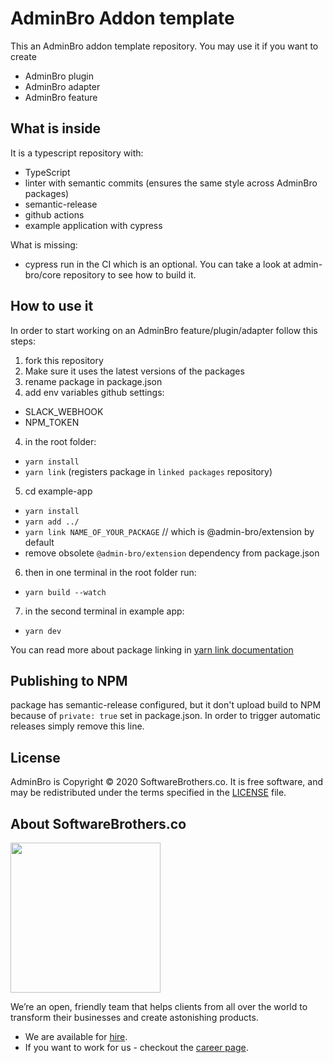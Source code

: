 # AdminBro Addon template

This an AdminBro addon template repository. You may use it if you want to create

* AdminBro plugin
* AdminBro adapter
* AdminBro feature

## What is inside

It is a typescript repository with:

* TypeScript
* linter with semantic commits (ensures the same style across AdminBro packages)
* semantic-release
* github actions
* example application with cypress

What is missing:
* cypress run in the CI which is an optional. You can take a look at admin-bro/core repository to see how to build it.

## How to use it

In order to start working on an AdminBro feature/plugin/adapter follow this steps:

1. fork this repository
2. Make sure it uses the latest versions of the packages
2. rename package in package.json
3. add env variables github settings:
- SLACK_WEBHOOK
- NPM_TOKEN
4. in the root folder:
- `yarn install`
-  `yarn link` (registers package in `linked packages` repository)
5. cd example-app
- `yarn install`
- `yarn add ../`
- `yarn link NAME_OF_YOUR_PACKAGE` // which is @admin-bro/extension by default
- remove obsolete `@admin-bro/extension` dependency from package.json
6. then in one terminal in the root folder run:
- `yarn build --watch`
7. in the second terminal in example app:
- `yarn dev`

You can read more about package linking in [yarn link documentation](https://classic.yarnpkg.com/en/docs/cli/link/)

## Publishing to NPM

package has semantic-release configured, but it don't upload build to NPM because of `private: true` set in package.json. In order to trigger automatic releases simply remove this line.

## License

AdminBro is Copyright © 2020 SoftwareBrothers.co. It is free software, and may be redistributed under the terms specified in the [LICENSE](LICENSE.md) file.

## About SoftwareBrothers.co

<img src="https://softwarebrothers.co/assets/images/software-brothers-logo-full.svg" width=240>

We’re an open, friendly team that helps clients from all over the world to transform their businesses and create astonishing products.

* We are available for [hire](https://softwarebrothers.co/contact).
* If you want to work for us - checkout the [career page](https://softwarebrothers.co/career).